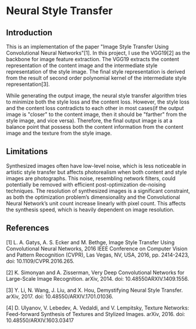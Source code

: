 # Neural Style Transfer

## Introduction
This is an implementation of the paper "Image Style Transfer Using Convolutional Neural Networks"[1]. In this project, I use the VGG19[2] as the backbone for image feature extraction. The VGG19 extracts the content representation of the content image and the intermediate style representation of the style image. The final style representation is derived from the result of second order polynomial kernel of the intermediate style representation[3].

While generating the output image, the neural style transfer algorithm tries to minimize both the style loss and the content loss. However, the style loss and the content loss contradicts to each other in most cases(if the output image is "closer" to the content image, then it should be "farther" from the style image, and vice versa). Therefore, the final output image is at a balance point that possess both the content information from the content image and the texture from the style image.

## Limitations
Synthesized images often have low-level noise, which is less noticeable in artistic style transfer but affects photorealism when both content and style images are photographs. This noise, resembling network filters, could potentially be removed with efficient post-optimization de-noising techniques.
The resolution of synthesized images is a significant constraint, as both the optimization problem’s dimensionality and the Convolutional Neural Network’s unit count increase linearly with pixel count. This affects the synthesis speed, which is heavily dependent on image resolution.


## References
[1] L. A. Gatys, A. S. Ecker and M. Bethge, Image Style Transfer Using Convolutional Neural Networks, 2016 IEEE Conference on Computer Vision and Pattern Recognition (CVPR), Las Vegas, NV, USA, 2016, pp. 2414-2423, doi: 10.1109/CVPR.2016.265.

[2] K. Simonyan and A. Zisserman, Very Deep Convolutional Networks for Large-Scale Image Recognition. arXiv, 2014. doi: 10.48550ARXIV.1409.1556.

[3] Y. Li, N. Wang, J. Liu, and X. Hou, Demystifying Neural Style Transfer. arXiv, 2017. doi: 10.48550/ARXIV.1701.01036.

[4]	D. Ulyanov, V. Lebedev, A. Vedaldi, and V. Lempitsky, Texture Networks: Feed-forward Synthesis of Textures and Stylized Images. arXiv, 2016. doi: 10.48550/ARXIV.1603.03417
